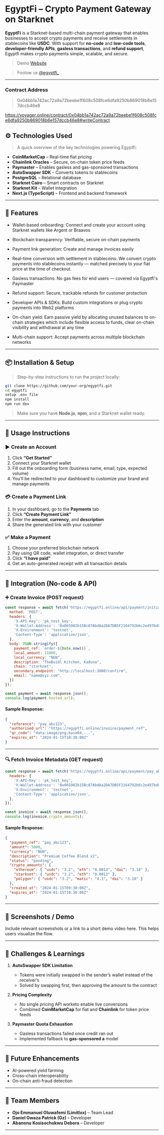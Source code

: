 # **EgyptFi – Crypto Payment Gateway on Starknet**

**EgyptFi** is a Starknet-based multi-chain payment gateway that enables businesses to accept crypto payments and receive settlements in stablecoins like **USDC**.
With support for **no-code** and **low-code tools**, **developer-friendly APIs**, **gasless transactions**, and **refund support**, Egyptfi makes crypto payments simple, scalable, and secure.

> Demo [Website](https://egyptfi.online)

> Foolow us [@egyptfi_](https://x.com/egyptfi_)
---

### Contract Address
> 0x04bb1a742ac72a9a72beebe1f608c508fce6dfa9250b869018b6e157dccb46e8

https://voyager.online/contract/0x04bb1a742ac72a9a72beebe1f608c508fce6dfa9250b869018b6e157dccb46e8#writeContract

## ⚙️ Technologies Used

> A quick overview of the key technologies powering Egyptfi:

* **CoinMarketCap** – Real-time fiat pricing
* **Chainlink Oracles** – Secure, on-chain token price feeds
* **Paymaster** – Enables gasless and gas-sponsored transactions
* **AutoSwapper SDK** – Converts tokens to stablecoins
* **PostgreSQL** – Relational database
* **Starknet Cairo** – Smart contracts on Starknet
* **Starknet Kit** – Wallet integration
* **Next.js (TypeScript)** – Frontend and backend framework

---

## 🚀 Features

* Wallet-based onboarding: Connect and create your account using Starknet wallets like Argent or Braavos

* Blockchain transparency: Verifiable, secure on-chain payments
* Payment link generation: Create and manage invoices easily
* Real-time conversion with settlement in stablecoins: We convert crypto payments into stablecoins instantly — matched precisely to your fiat price at the time of checkout.
* Gasless transactions: No gas fees for end users — covered via Egyptfi's Paymaster

* Refund support: Secure, trackable refunds for customer protection
* Developer APIs & SDKs: Build custom integrations or plug crypto payments into Web2 platforms
* On-chain yield: Earn passive yield by allocating unused balances to on-chain strategies which include flexible access to funds, clear on-chain visibility and withdrawal at any time
* Multi-chain support: Accept payments across multiple blockchain networks

---

## 📦 Installation & Setup

> Step-by-step instructions to run the project locally:

```bash
git clone https://github.com/your-org/egyptfi.git
cd egyptfi
setup .env file
npm install
npm run dev
```

> Make sure you have **Node.js**, **npm**, and a Starknet wallet ready.

---

## 🧠 Usage Instructions

### ▶️ **Create an Account**

1. Click **“Get Started”**
2. Connect your Starknet wallet
3. Fill out the onboarding form (business name, email, type, expected volume)
4. You’ll be redirected to your dashboard to customize your brand and manage payments

### 💳 **Create a Payment Link**

1. In your dashboard, go to the **Payments** tab
2. Click **“Create Payment Link”**
3. Enter the **amount**, **currency**, and **description**
4. Share the generated link with your customer

### ✅ **Make a Payment**

1. Choose your preferred blockchain network
2. Pay using QR code, wallet integration, or direct transfer
3. Click **“I have paid”**
4. Get an auto-generated receipt with all transaction details

---

## 🔌 Integration (No-code & API)

### ➕ Create Invoice (POST request)

```js
const response = await fetch('https://egyptfi.online/api/payment/initiate', {
  method: 'POST',
  headers: { 
    'X-API-Key': 'pk_test_key', 
    'X-Wallet-Address': '0x065982b15Bc87AbdAa2DA7DB5F2164792b6c2e497bd80f4b7ace9E799Be4Beb0', 
    'X-Environment': 'testnet', 
    'Content-Type': 'application/json',
  },
  body: JSON.stringify({ 
    payment_ref: `order-${Date.now()}`,
    local_amount: 11000,
    local_currency: "NGN",
    description: "TheBuidl Kitchen, Kaduna",
    chain: "starknet",
    secondary_endpoint: "http://localhost:3000/confirm",
    email: "name@xyz.com",
  })
});

const payment = await response.json();
console.log(payment.hosted_url);
```

#### Sample Response:

```json
{
  "reference": "pay_abc123",
  "authorised_url": "https://egyptfi.online/invoice/payment_ref",
  "qr_code": "data:image/png;base64,...",
  "expires_at": "2024-01-15T10:30:00Z"
}
```

---

### 🔍 Fetch Invoice Metadata (GET request)

```js
const response = await fetch('https://egyptfi.online/api/payment/pay_abc123', {
  headers: { 
    'X-API-Key': 'pk_test_key', 
    'X-Wallet-Address': '0x065982b15Bc87AbdAa2DA7DB5F2164792b6c2e497bd80f4b7ace9E799Be4Beb0', 
    'X-Environment': 'testnet', 
    'Content-Type': 'application/json',
  },
});

const invoice = await response.json();
console.log(invoice.crypto_amounts);
```

#### Sample Response:

```json
{
  "payment_ref": "pay_abc123",
  "amount": 5000,
  "currency": "NGN",
  "description": "Premium Coffee Blend x2",
  "status": "pending",
  "crypto_amounts": {
    "ethereum": { "usdc": "3.2", "eth": "0.0013", "dai": "3.18" },
    "starknet": { "usdc": "3.2", "eth": "0.0013" },
    "polygon": { "usdc": "3.2", "matic": "4.1", "dai": "3.18" }
  },
  "created_at": "2024-01-15T09:30:00Z",
  "expires_at": "2024-01-15T10:30:00Z"
}
```

---

## 📸 Screenshots / Demo

Include relevant screenshots or a link to a short demo video here. This helps users visualize the flow.

---

## 🧠 Challenges & Learnings

1. **AutoSwapper SDK Limitation**

   * Tokens were initially swapped in the sender’s wallet instead of the receiver’s
   * Solved by swapping first, then approving the amount to the contract

2. **Pricing Complexity**

   * No single pricing API worketo enable live conversions
   * Combined **CoinMarketCap** for fiat and **Chainlink** for token price feeds

3. **Paymaster Quota Exhaustion**

   * Gasless transactions failed once credit ran out
   * Implemented fallback to **gas-sponsored a** model

---

## 🔮 Future Enhancements

* AI-powered yield farming
* Cross-chain interoperability
* On-chain anti-fraud detection

---

## 👥 Team Members

* **Ojo Emmanuel Oluwafemi (Limitlxx)** – Team Lead
* **Daniel Gwaza Patrick (Gz)** – Developer
* **Abanonu Kosisochukwu Debora** – Developer

---